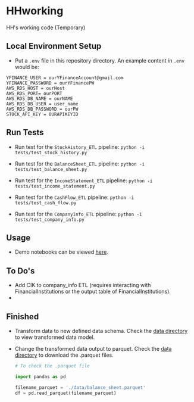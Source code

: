 # HHworking
HH's working code (Temporary)

## Local Environment Setup

- Put a `.env` file in this repository directory. An example content in `.env` would be:
```
YFINANCE_USER = ourYFinanceAccount@gmail.com
YFINANCE_PASSWORD = ourYFinancePW
AWS_RDS_HOST = ourHost
AWS_RDS_PORT= ourPORT
AWS_RDS_DB_NAME = ourNAME
AWS_RDS_DB_USER = user_name
AWS_RDS_DB_PASSWORD = ourPW
STOCK_API_KEY = 0URAPIKEYID
```
  

## Run Tests

- Run test for the `StockHistory_ETL` pipeline:
  `python -i tests/test_stock_history.py`

- Run test for the `BalanceSheet_ETL` pipeline:
  `python -i tests/test_balance_sheet.py`

- Run test for the `IncomeStatement_ETL` pipeline:
  `python -i tests/test_income_statement.py`

- Run test for the `CashFlow_ETL` pipeline:
  `python -i tests/test_cash_flow.py`

- Run test for the `CompanyInfo_ETL` pipeline:
  `python -i tests/test_company_info.py`

## Usage

- Demo notebooks can be viewed [here](./notebooks/demo/). 

## To Do's

- Add CIK to company_info ETL (requires interacting with FinancialInstitutions or the output table of FinancialInstitutions). 
- 

## Finished

- Transform data to new defined data schema. Check the [data directory](./data/) to view transformed data model.

- Change the transformed data output to parquet. Check the [data directory](./data/) to download the .parquet files.
  ``` python
  # To check the .parquet file

  import pandas as pd

  filename_parquet = './data/balance_sheet.parquet'
  df = pd.read_parquet(filename_parquet)
   
  ```